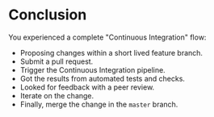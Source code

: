 # Conclusion

You experienced a complete "Continuous Integration" flow:  

* Proposing changes within a short lived feature branch.  
* Submit a pull request.  
* Trigger the Continuous Integration pipeline.  
* Got the results from automated tests and checks.  
* Looked for feedback with a peer review.  
* Iterate on the change.  
* Finally, merge the change in the `master` branch.  
